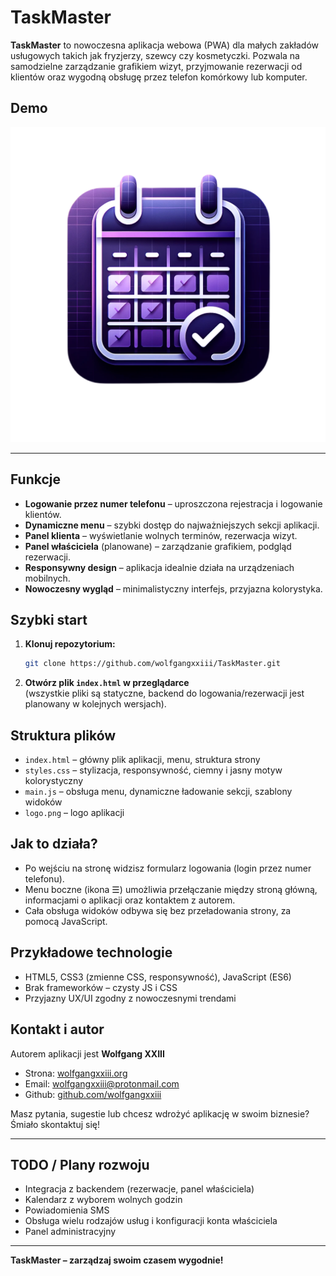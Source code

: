 
# TaskMaster

**TaskMaster** to nowoczesna aplikacja webowa (PWA) dla małych zakładów usługowych takich jak fryzjerzy, szewcy czy kosmetyczki. Pozwala na samodzielne zarządzanie grafikiem wizyt, przyjmowanie rezerwacji od klientów oraz wygodną obsługę przez telefon komórkowy lub komputer.

## Demo

![](logo.png)

---

## Funkcje

- **Logowanie przez numer telefonu** – uproszczona rejestracja i logowanie klientów.
- **Dynamiczne menu** – szybki dostęp do najważniejszych sekcji aplikacji.
- **Panel klienta** – wyświetlanie wolnych terminów, rezerwacja wizyt.
- **Panel właściciela** (planowane) – zarządzanie grafikiem, podgląd rezerwacji.
- **Responsywny design** – aplikacja idealnie działa na urządzeniach mobilnych.
- **Nowoczesny wygląd** – minimalistyczny interfejs, przyjazna kolorystyka.

## Szybki start

1. **Klonuj repozytorium:**
   ```bash
   git clone https://github.com/wolfgangxxiii/TaskMaster.git
   ```
2. **Otwórz plik `index.html` w przeglądarce**  
   (wszystkie pliki są statyczne, backend do logowania/rezerwacji jest planowany w kolejnych wersjach).

## Struktura plików

- `index.html` – główny plik aplikacji, menu, struktura strony
- `styles.css` – stylizacja, responsywność, ciemny i jasny motyw kolorystyczny
- `main.js` – obsługa menu, dynamiczne ładowanie sekcji, szablony widoków
- `logo.png` – logo aplikacji

## Jak to działa?

- Po wejściu na stronę widzisz formularz logowania (login przez numer telefonu).
- Menu boczne (ikona ☰) umożliwia przełączanie między stroną główną, informacjami o aplikacji oraz kontaktem z autorem.
- Cała obsługa widoków odbywa się bez przeładowania strony, za pomocą JavaScript.

## Przykładowe technologie

- HTML5, CSS3 (zmienne CSS, responsywność), JavaScript (ES6)
- Brak frameworków – czysty JS i CSS
- Przyjazny UX/UI zgodny z nowoczesnymi trendami

## Kontakt i autor

Autorem aplikacji jest **Wolfgang XXIII**  
- Strona: [wolfgangxxiii.org](http://wolfgangxxiii.org/)  
- Email: [wolfgangxxiii@protonmail.com](mailto:wolfgangxxiii@protonmail.com)  
- Github: [github.com/wolfgangxxiii](https://github.com/wolfgangxxiii)

Masz pytania, sugestie lub chcesz wdrożyć aplikację w swoim biznesie? Śmiało skontaktuj się!

---

## TODO / Plany rozwoju

- Integracja z backendem (rezerwacje, panel właściciela)
- Kalendarz z wyborem wolnych godzin
- Powiadomienia SMS
- Obsługa wielu rodzajów usług i konfiguracji konta właściciela
- Panel administracyjny

---

**TaskMaster – zarządzaj swoim czasem wygodnie!**
